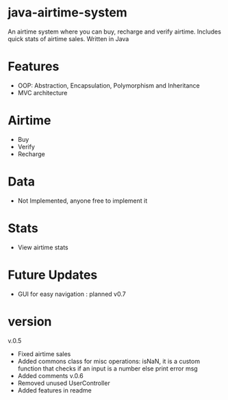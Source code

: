 # java-airtime-system
An airtime system where you can buy, recharge and verify airtime. Includes quick stats of airtime sales. Written in Java

# Features
- OOP: Abstraction, Encapsulation, Polymorphism and Inheritance
- MVC architecture

# Airtime
- Buy
- Verify
- Recharge 

# Data
- Not Implemented, anyone free to implement it

# Stats
- View airtime stats

# Future Updates
- GUI for easy navigation : planned v0.7

# version
v.0.5
 - Fixed airtime sales 
 - Added commons class for misc operations: isNaN, it is a custom function that checks if an input is a number else print error msg
 - Added comments
 v.0.6
 - Removed unused UserController
 - Added features in readme